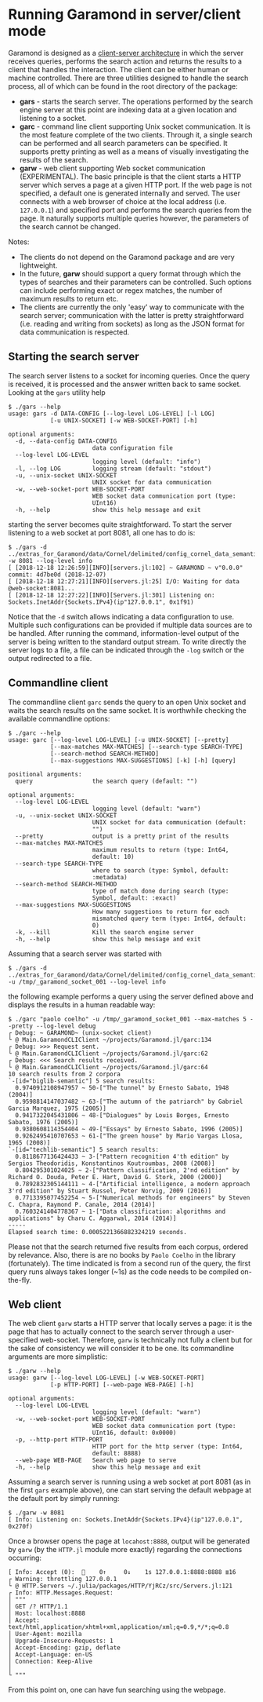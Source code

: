 # Running Garamond in server/client mode

Garamond is designed as a [client-server architecture](http://catb.org/~esr/writings/taoup/html/ch11s06.html#id2958899) in which the server receives queries, performs the search action and returns the results to a client that handles the interaction. The client can be either human or machine controlled. There are three utilities designed to handle the search process, all of which can be found in the root directory of the package:
- **gars** - starts the search server. The operations performed by the search engine server at this point are indexing data at a given location and listening to a socket.
- **garc** - command line client supporting Unix socket communication. It is the most feature complete of the two clients. Through it, a single search can be performed and all search parameters can be specified. It supports pretty printing as well as a means of visually investigating the results of the search.
- **garw** - web client supporting Web socket communication (EXPERIMENTAL). The basic principle is that the client starts a HTTP server which serves a page at a given HTTP port. If the web page is not specified, a default one is generated internally and served. The user connects with a web browser of choice at the local address (i.e. `127.0.0.1`) and specified port and performs the search queries from the page. It naturally supports multiple queries however, the parameters of the search cannot be changed.

Notes:
- The clients do not depend on the Garamond package and are very lightweight.
- In the future, **garw** should support a query format through which the types of searches and their parameters can be controlled. Such options can include performing exact or regex matches, the number of maximum results to return etc.
- The clients are currently the only 'easy' way to communicate with the search server; communication with the latter is pretty straightforward (i.e. reading and writing from sockets) as long as the JSON format for data communication is respected.


## Starting the search server
The search server listens to a socket for incoming queries. Once the query is received, it is processed and the answer written back to same socket. Looking at the `gars` utility help
```
$ ./gars --help
usage: gars -d DATA-CONFIG [--log-level LOG-LEVEL] [-l LOG]
            [-u UNIX-SOCKET] [-w WEB-SOCKET-PORT] [-h]

optional arguments:
  -d, --data-config DATA-CONFIG
                        data configuration file
  --log-level LOG-LEVEL
                        logging level (default: "info")
  -l, --log LOG         logging stream (default: "stdout")
  -u, --unix-socket UNIX-SOCKET
                        UNIX socket for data communication
  -w, --web-socket-port WEB-SOCKET-PORT
                        WEB socket data communication port (type:
                        UInt16)
  -h, --help            show this help message and exit
```
starting the server becomes quite straightforward. To start the server listening to a web socket at port 8081, all one has to do is:
```
$ ./gars -d ../extras_for_Garamond/data/Cornel/delimited/config_cornel_data_semantic.json -w 8081 --log-level info
[ [2018-12-18 12:26:59][INFO][servers.jl:102] ~ GARAMOND ~ v"0.0.0" commit: 4d7be0d (2018-12-07)
[ [2018-12-18 12:27:21][INFO][servers.jl:25] I/O: Waiting for data @web-socket:8081...
[ [2018-12-18 12:27:22][INFO][Servers.jl:301] Listening on: Sockets.InetAddr{Sockets.IPv4}(ip"127.0.0.1", 0x1f91)
```
Notice that the `-d` switch allows indicating a data configuration to use. Multiple such configurations can be provided if multiple data sources are to be handled. After running the command, information-level output of the server is being written to the standard output stream. To write directly the server logs to a file, a file can be indicated through the `-log` switch or the output redirected to a file.


## Commandline client
The commandline client `garc` sends the query to an open Unix socket and waits the search results on the same socket. It is worthwhile checking the available commandline options:
```
$ ./garc --help
usage: garc [--log-level LOG-LEVEL] [-u UNIX-SOCKET] [--pretty]
            [--max-matches MAX-MATCHES] [--search-type SEARCH-TYPE]
            [--search-method SEARCH-METHOD]
            [--max-suggestions MAX-SUGGESTIONS] [-k] [-h] [query]

positional arguments:
  query                 the search query (default: "")

optional arguments:
  --log-level LOG-LEVEL
                        logging level (default: "warn")
  -u, --unix-socket UNIX-SOCKET
                        UNIX socket for data communication (default:
                        "")
  --pretty              output is a pretty print of the results
  --max-matches MAX-MATCHES
                        maximum results to return (type: Int64,
                        default: 10)
  --search-type SEARCH-TYPE
                        where to search (type: Symbol, default:
                        :metadata)
  --search-method SEARCH-METHOD
                        type of match done during search (type:
                        Symbol, default: :exact)
  --max-suggestions MAX-SUGGESTIONS
                        How many suggestions to return for each
                        mismatched query term (type: Int64, default:
                        0)
  -k, --kill            Kill the search engine server
  -h, --help            show this help message and exit
```

Assuming that a search server was started with
```
$ ./gars -d ../extras_for_Garamond/data/Cornel/delimited/config_cornel_data_semantic.json -u /tmp/_garamond_socket_001 --log-level info
```
the following example performs a query using the server defined above and displays the results in a human readable way:
```
$ ./garc "paolo coelho" -u /tmp/_garamond_socket_001 --max-matches 5 --pretty --log-level debug
┌ Debug: ~ GARAMOND~ (unix-socket client)
└ @ Main.GaramondCLIClient ~/projects/Garamond.jl/garc:134
┌ Debug: >>> Request sent.
└ @ Main.GaramondCLIClient ~/projects/Garamond.jl/garc:62
┌ Debug: <<< Search results received.
└ @ Main.GaramondCLIClient ~/projects/Garamond.jl/garc:64
10 search results from 2 corpora
`-[id="biglib-semantic"] 5 search results:
  0.9740912108947957 ~ 50-["The tunnel" by Ernesto Sabato, 1948 (2004)]
  0.9598814147037482 ~ 63-["The autumn of the patriarch" by Gabriel Garcia Marquez, 1975 (2005)]
  0.9417322045431806 ~ 48-["Dialogues" by Louis Borges, Ernesto Sabato, 1976 (2005)]
  0.9380608114354404 ~ 49-["Essays" by Ernesto Sabato, 1996 (2005)]
  0.9262495410707653 ~ 61-["The green house" by Mario Vargas Llosa, 1965 (2008)]
`-[id="techlib-semantic"] 5 search results:
  0.8118677136424433 ~ 3-["Pattern recognition 4'th edition" by Sergios Theodoridis, Konstantinos Koutroumbas, 2008 (2008)]
  0.804295301024025 ~ 2-["Pattern classification, 2'nd edition" by Richard O. Douda, Peter E. Hart, David G. Stork, 2000 (2000)]
  0.7892832305144111 ~ 4-["Artificial intelligence, a modern approach 3'rd edition" by Stuart Russel, Peter Norvig, 2009 (2016)]
  0.7713395077452254 ~ 5-["Numerical methods for engineers" by Steven C. Chapra, Raymond P. Canale, 2014 (2014)]
  0.7603241404778367 ~ 1-["Data classification: algorithms and applications" by Charu C. Aggarwal, 2014 (2014)]
-----
Elapsed search time: 0.0005221366882324219 seconds.
```
Please not that the search returned five results from each corpus, ordered by relevance. Also, there is are no books by `Paolo Coelho` in the library (fortunately). The time indicated is from a second run of the query, the first query runs always takes longer (~1s) as the code needs to be compiled on-the-fly.


## Web client
The web client `garw` starts a HTTP server that locally serves a page: it is the page that has to actually connect to the search server through a user-specified web-socket. Therefore, `garw` is technically not fully a client but for the sake of consistency we will consider it to be one. Its commandline arguments are more simplistic:
```
$ ./garw --help
usage: garw [--log-level LOG-LEVEL] [-w WEB-SOCKET-PORT]
            [-p HTTP-PORT] [--web-page WEB-PAGE] [-h]

optional arguments:
  --log-level LOG-LEVEL
                        logging level (default: "warn")
  -w, --web-socket-port WEB-SOCKET-PORT
                        WEB socket data communication port (type:
                        UInt16, default: 0x0000)
  -p, --http-port HTTP-PORT
                        HTTP port for the http server (type: Int64,
                        default: 8888)
  --web-page WEB-PAGE   Search web page to serve
  -h, --help            show this help message and exit
```
Assuming a search server is running using a web socket at port 8081 (as in the first `gars` example above), one can start serving the default webpage at the default port by simply running:
```
$ ./garw -w 8081
[ Info: Listening on: Sockets.InetAddr{Sockets.IPv4}(ip"127.0.0.1", 0x270f)
```
Once a browser opens the page at `locahost:8888`, output will be generated by `garw` (by the `HTTP.jl` module more exactly) regarding the connections occurring:
```
[ Info: Accept (0):  🔗    0↑     0↓    1s 127.0.0.1:8888:8888 ≣16
┌ Warning: throttling 127.0.0.1
└ @ HTTP.Servers ~/.julia/packages/HTTP/YjRCz/src/Servers.jl:121
┌ Info: HTTP.Messages.Request:
│ """
│ GET /? HTTP/1.1
│ Host: localhost:8888
│ Accept: text/html,application/xhtml+xml,application/xml;q=0.9,*/*;q=0.8
│ User-Agent: mozilla
│ Upgrade-Insecure-Requests: 1
│ Accept-Encoding: gzip, deflate
│ Accept-Language: en-US
│ Connection: Keep-Alive
│
└ """
```
From this point on, one can have fun searching using the webpage.
